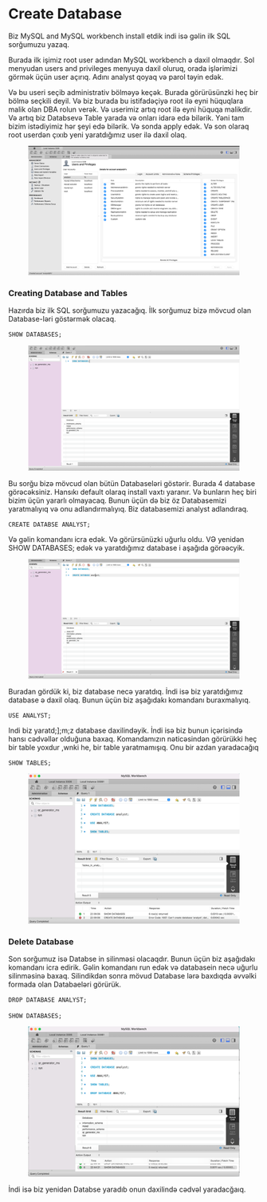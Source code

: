 # Create Database

Biz MySQL and MySQL workbench install etdik indi isə gəlin ilk SQL sorğumuzu yazaq.

Burada ilk işimiz root user adından MySQL workbench ə daxil olmaqdır. Sol menyudan users and privileges menyuya daxil oluruq, orada işlərimizi görmək üçün user açırıq. Adını analyst qoyaq və parol təyin edək.

Və bu useri seçib administrativ bölməyə keçək. Burada görürüsünzki heç bir bölmə seçkili deyil. Və biz burada bu istifadəçiyə root ilə eyni hüquqlara malik olan DBA rolun verək. Və userimiz artıq root ilə eyni hüquqa malikdir. Və artıq biz Databsevə Table yarada və onları idarə edə bilərik. Yəni tam bizim istədiyimiz hər şeyi edə bilərik. Və sonda apply edək. Və son olaraq root userdən çıxıb yeni yaratdığımız user ilə daxil olaq.&#x20;

<figure><img src=".gitbook/assets/image (19).png" alt=""><figcaption></figcaption></figure>

### Creating Database and Tables

Hazırda biz ilk SQL sorğumuzu yazacağıq. İlk sorğumuz bizə mövcud olan Database-ləri göstərmək olacaq.&#x20;

```sql
SHOW DATABASES;
```

<figure><img src=".gitbook/assets/image (11).png" alt=""><figcaption></figcaption></figure>

Bu sorğu bizə mövcud olan bütün Databaseləri göstərir. Burada 4 database görəcəksiniz. Hansıkı default olaraq install vaxtı yaranır. Və bunların heç biri bizim üçün yararlı olmayacaq. Bunun üçün də biz öz Databasemizi yaratmalıyıq və onu adlandırmalıyıq. Biz databasemizi analyst adlandıraq.

```
CREATE DATABSE ANALYST;
```

Və gəlin komandanı icra edək. Və görürsünüzki uğurlu oldu. VƏ yenidən SHOW DATABASES; edək və yaratdığımız database i aşağıda görəəcyik.

<figure><img src=".gitbook/assets/image (24).png" alt=""><figcaption></figcaption></figure>

Buradan gördük ki, biz database necə yaratdıq. İndi isə biz yaratdığımız database ə daxil olaq. Bunun üçün biz aşağıdakı komandanı buraxmalıyıq.&#x20;

```
USE ANALYST;
```

Indi biz yaratd;];m;z database daxilindəyik. İndi isə biz bunun içərisində hansı cədvəllər olduğuna baxaq. Komandamızın nəticəsindən görürükki heç bir table yoxdur ,wnki he, bir table yaratmamışıq. Onu bir azdan yaradacağıq

```
SHOW TABLES;
```

<figure><img src=".gitbook/assets/image (4).png" alt=""><figcaption></figcaption></figure>

### Delete Database

Son sorğumuz isə Databse in silinməsi olacaqdır. Bunun üçün biz aşağıdakı komandanı icra edirik. Gəlin komandanı run edək və databasein necə uğurlu silinməsinə baxaq. Silindikdən sonra mövud Database lərə baxdıqda əvvəlki formada olan Databaeləri görürük.

```
DROP DATABASE ANALYST;

SHOW DATABASES;
```

<figure><img src=".gitbook/assets/image (20).png" alt=""><figcaption></figcaption></figure>

İndi isə biz yenidən Databse yaradıb onun daxilində cədvəl yaradacğaıq.
